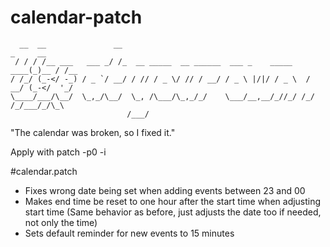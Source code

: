 calendar-patch
==============
```
  __  __               __                                               _     __     
 / / / /__ ___   ___ _/ /_  __ _____  __ ______  ___ _    _____    ____(_)__ / /__   
/ /_/ (_-</ -_) / _ `/ __/ / // / _ \/ // / __/ / _ \ |/|/ / _ \  / __/ (_-</  '_/   
\____/___/\__/  \_,_/\__/  \_, /\___/\_,_/_/    \___/__,__/_//_/ /_/ /_/___/_/\_\    
                          /___/                                                      
```
"The calendar was broken, so I fixed it."

Apply with patch -p0 -i <patchfile>

#calendar.patch
 - Fixes wrong date being set when adding events between 23 and 00
 - Makes end time be reset to one hour after the start time when adjusting start time
    (Same behavior as before, just adjusts the date too if needed, not only the time)
 - Sets default reminder for new events to 15 minutes

